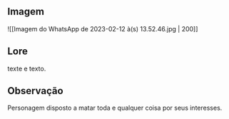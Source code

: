 ## Imagem

![[Imagem do WhatsApp de 2023-02-12 à(s) 13.52.46.jpg | 200]]


## Lore
texte e texto.

## Observação
Personagem disposto a matar toda e qualquer coisa por seus interesses.
